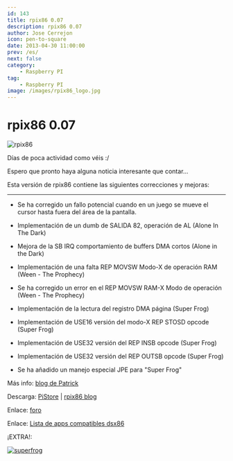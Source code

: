 ```yaml
---
id: 143
title: rpix86 0.07
description: rpix86 0.07
author: Jose Cerrejon
icon: pen-to-square
date: 2013-04-30 11:00:00
prev: /es/
next: false
category:
    - Raspberry PI
tag:
    - Raspberry PI
image: /images/rpix86_logo.jpg
---
```


# rpix86 0.07

![rpix86](/images/rpix86_logo.jpg)

Días de poca actividad como véis :/

Espero que pronto haya alguna noticia interesante que contar...

Esta versión de rpix86 contiene las siguientes correcciones y mejoras:

---

-   Se ha corregido un fallo potencial cuando en un juego se mueve el cursor hasta fuera del área de la pantalla.

-   Implementación de un dumb de SALIDA 82, operación de AL (Alone In The Dark)

-   Mejora de la SB IRQ comportamiento de buffers DMA cortos (Alone in the Dark)

-   Implementación de una falta REP MOVSW Modo-X de operación RAM (Ween - The Prophecy)

-   Se ha corregido un error en el REP MOVSW RAM-X Modo de operación (Ween - The Prophecy)

-   Implementación de la lectura del registro DMA página (Super Frog)

-   Implementación de USE16 versión del modo-X REP STOSD opcode (Super Frog)

-   Implementación de USE32 versión del REP INSB opcode (Super Frog)

-   Implementación de USE32 versión del REP OUTSB opcode (Super Frog)

-   Se ha añadido un manejo especial JPE para "Super Frog"

Más info: [blog de Patrick](https://rpix86.patrickaalto.com/rblog.html)

Descarga: [PiStore](https://store.raspberrypi.com/projects/rpix86) | [rpix86 blog](https://rpix86.patrickaalto.com/rdown.html)

Enlace: [foro](https://www.raspberrypi.org/phpBB3/viewtopic.php?f=78&t=32934)

Enlace: [Lista de apps compatibles dsx86](https://dsx86compatibility.pbworks.com/w/page/26738915/Compatibility%20List)

¡EXTRA!:

<a href="/res/superfrog.zip">![superfrog](/images/superfrog.jpg "¡Descarga y juega Superfrog!")</a>
